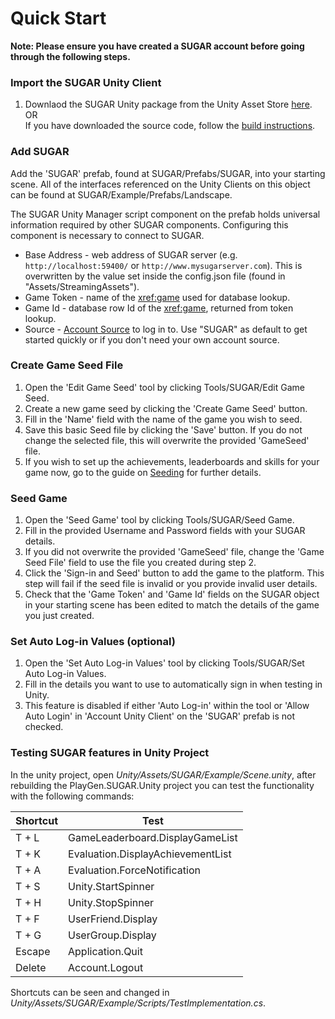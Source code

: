 # Quick Start

**Note: Please ensure you have created a SUGAR account before going through the following steps.**

### Import the SUGAR Unity Client
1. Downlaod the SUGAR Unity package from the Unity Asset Store [here](https://assetstore.unity.com/packages/tools/network/sugar-social-gamification-107078).  
OR  
If you have downloaded the source code, follow the [build instructions](../development/build-instructions.md).

### Add SUGAR
Add the 'SUGAR' prefab, found at SUGAR/Prefabs/SUGAR, into your starting scene. All of the interfaces referenced on the Unity Clients on this object can be found at SUGAR/Example/Prefabs/Landscape. 

The SUGAR Unity Manager script component on the prefab holds universal information required by other SUGAR components. Configuring this component is necessary to connect to SUGAR.
- Base Address - web address of SUGAR server (e.g. ``http://localhost:59400/`` or ``http://www.mysugarserver.com``). This is overwritten by the value set inside the config.json file (found in "Assets/StreamingAssets").
- Game Token - name of the <xref:game> used for database lookup.
- Game Id - database row Id of the <xref:game>, returned from token lookup.
- Source - [Account Source](../features/accountsources.md) to log in to. Use "SUGAR" as default to get started quickly or if you don't need your own account source.

### Create Game Seed File  
1. Open the 'Edit Game Seed' tool by clicking Tools/SUGAR/Edit Game Seed.  
2. Create a new game seed by clicking the 'Create Game Seed' button.  
3. Fill in the 'Name' field with the name of the game you wish to seed.  
4. Save this basic Seed file by clicking the 'Save' button. If you do not change the selected file, this will overwrite the provided 'GameSeed' file.
5. If you wish to set up the achievements, leaderboards and skills for your game now, go to the guide on [Seeding](../features/seeding.md) for further details.  

### Seed Game  
1. Open the 'Seed Game' tool by clicking Tools/SUGAR/Seed Game.  
2. Fill in the provided Username and Password fields with your SUGAR details.  
3. If you did not overwrite the provided 'GameSeed' file, change the 'Game Seed File' field to use the file you created during step 2.  
4. Click the 'Sign-in and Seed' button to add the game to the platform. This step will fail if the seed file is invalid or you provide invalid user details.  
5. Check that the 'Game Token' and 'Game Id' fields on the SUGAR object in your starting scene has been edited to match the details of the game you just created.  

### Set Auto Log-in Values (optional)  
1. Open the 'Set Auto Log-in Values' tool by clicking Tools/SUGAR/Set Auto Log-in Values.  
2. Fill in the details you want to use to automatically sign in when testing in Unity.  
3. This feature is disabled if either 'Auto Log-in' within the tool or 'Allow Auto Login' in 'Account Unity Client' on the 'SUGAR' prefab is not checked.  

### Testing SUGAR features in Unity Project
In the unity project, open *Unity/Assets/SUGAR/Example/Scene.unity*, after rebuilding the PlayGen.SUGAR.Unity project you can test the functionality with the following commands:

Shortcut | Test
--- | ---
T + L | GameLeaderboard.DisplayGameList
T + K | Evaluation.DisplayAchievementList
T + A | Evaluation.ForceNotification
T + S | Unity.StartSpinner
T + H | Unity.StopSpinner
T + F | UserFriend.Display
T + G | UserGroup.Display
Escape | Application.Quit
Delete | Account.Logout

Shortcuts can be seen and changed in *Unity/Assets/SUGAR/Example/Scripts/TestImplementation.cs*.